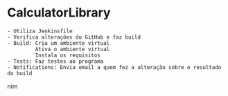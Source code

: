 # CalculatorLibrary
	- Utiliza Jenkinsfile
	- Verifica alterações do GitHub e faz build
	- Build: Cria um ambiente virtual
			 Ativa o ambiente virtual
			 Instala os requisitos
	- Tests: Faz testes ao programa
	- Notifications: Envia email a quem fez a alteração sobre o resultado do build
nim
